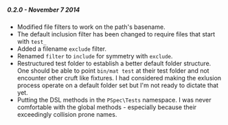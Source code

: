##### 0.2.0 - November 7 2014

 * Modified file filters to work on the path's basename.
 * The default inclusion filter has been changed to require files that start with
   `test_`
 * Added a filename `exclude` filter.
 * Renamed `filter` to `include` for symmetry with `exclude`.
 * Restructured test folder to establish a better default folder structure.
   One should be able to point `bin/mat test` at their test folder and not
   encounter other cruft like fixtures. I had considered making the exlusion
   process operate on a default folder set but I'm not ready to dictate that yet.
 * Putting the DSL methods in the `PSpec\Tests` namespace. I was never comfortable
   with the global methods - especially because their exceedingly collision prone
   names.
